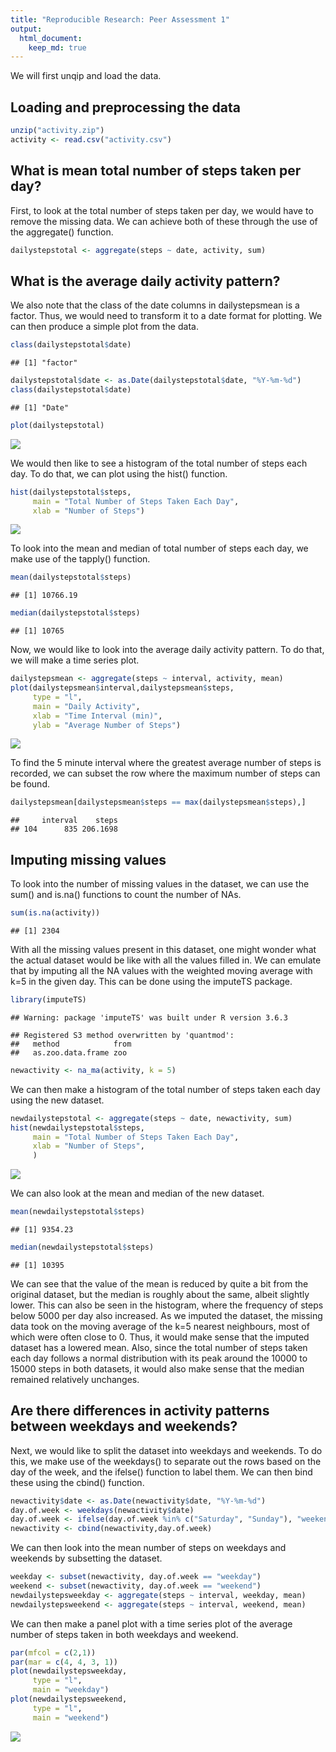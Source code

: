 ```yaml
---
title: "Reproducible Research: Peer Assessment 1"
output: 
  html_document:
    keep_md: true
---
```


We will first unqip and load the data.
## Loading and preprocessing the data

```r
unzip("activity.zip")
activity <- read.csv("activity.csv")
```

## What is mean total number of steps taken per day?
First, to look at the total number of steps taken per day, we would have to remove the missing data. We can achieve both of these through the use of the aggregate() function.

```r
dailystepstotal <- aggregate(steps ~ date, activity, sum)
```


## What is the average daily activity pattern?
We also note that the class of the date columns in dailystepsmean is a factor. Thus, we would need to transform it to a date format for plotting. We can then produce a simple plot from the data.

```r
class(dailystepstotal$date)
```

```
## [1] "factor"
```

```r
dailystepstotal$date <- as.Date(dailystepstotal$date, "%Y-%m-%d")
class(dailystepstotal$date)
```

```
## [1] "Date"
```

```r
plot(dailystepstotal)
```

![](PA1_template_files/figure-html/unnamed-chunk-3-1.png)<!-- -->

We would then like to see a histogram of the total number of steps each day. To do that, we can plot using the hist() function.

```r
hist(dailystepstotal$steps, 
     main = "Total Number of Steps Taken Each Day", 
     xlab = "Number of Steps")
```

![](PA1_template_files/figure-html/unnamed-chunk-4-1.png)<!-- -->

To look into the mean and median of total number of steps each day, we make use of the tapply() function.

```r
mean(dailystepstotal$steps)
```

```
## [1] 10766.19
```

```r
median(dailystepstotal$steps)
```

```
## [1] 10765
```

Now, we would like to look into the average daily activity pattern. To do that, we will make a time series plot.

```r
dailystepsmean <- aggregate(steps ~ interval, activity, mean)
plot(dailystepsmean$interval,dailystepsmean$steps, 
     type = "l",
     main = "Daily Activity",
     xlab = "Time Interval (min)",
     ylab = "Average Number of Steps")
```

![](PA1_template_files/figure-html/unnamed-chunk-6-1.png)<!-- -->

To find the 5 minute interval where the greatest average number of steps is recorded, we can subset the row where the maximum number of steps can be found.

```r
dailystepsmean[dailystepsmean$steps == max(dailystepsmean$steps),]
```

```
##     interval    steps
## 104      835 206.1698
```


## Imputing missing values
To look into the number of missing values in the dataset, we can use the sum() and is.na() functions to count the number of NAs.

```r
sum(is.na(activity))
```

```
## [1] 2304
```

With all the missing values present in this dataset, one might wonder what the actual dataset would be like with all the values filled in. We can emulate that by imputing all the NA values with the weighted moving average with k=5 in the given day. This can be done using the imputeTS package.

```r
library(imputeTS)
```

```
## Warning: package 'imputeTS' was built under R version 3.6.3
```

```
## Registered S3 method overwritten by 'quantmod':
##   method            from
##   as.zoo.data.frame zoo
```

```r
newactivity <- na_ma(activity, k = 5)
```

We can then make a histogram of the total number of steps taken each day using the new dataset.

```r
newdailystepstotal <- aggregate(steps ~ date, newactivity, sum)
hist(newdailystepstotal$steps,
     main = "Total Number of Steps Taken Each Day",
     xlab = "Number of Steps",
     )
```

![](PA1_template_files/figure-html/unnamed-chunk-10-1.png)<!-- -->

We can also look at the mean and median of the new dataset.

```r
mean(newdailystepstotal$steps)
```

```
## [1] 9354.23
```

```r
median(newdailystepstotal$steps)
```

```
## [1] 10395
```

We can see that the value of the mean is reduced by quite a bit from the original dataset, but the median is roughly about the same, albeit slightly lower. This can also be seen in the histogram, where the frequency of steps below 5000 per day also increased. As we imputed the dataset, the missing data took on the moving average of the k=5 nearest neighbours, most of which were often close to 0. Thus, it would make sense that the imputed dataset has a lowered mean. Also, since the total number of steps taken each day follows a normal distribution with its peak around the 10000 to 15000 steps in both datasets, it would also make sense that the median remained relatively unchanges.

## Are there differences in activity patterns between weekdays and weekends?
Next, we would like to split the dataset into weekdays and weekends. To do this, we make use of the weekdays() to separate out the rows based on the day of the week, and the ifelse() function to label them. We can then bind these using the cbind() function.

```r
newactivity$date <- as.Date(newactivity$date, "%Y-%m-%d")
day.of.week <- weekdays(newactivity$date)
day.of.week <- ifelse(day.of.week %in% c("Saturday", "Sunday"), "weekend", "weekday")
newactivity <- cbind(newactivity,day.of.week)
```

We can then look into the mean number of steps on weekdays and weekends by subsetting the dataset.

```r
weekday <- subset(newactivity, day.of.week == "weekday")
weekend <- subset(newactivity, day.of.week == "weekend")
newdailystepsweekday <- aggregate(steps ~ interval, weekday, mean)
newdailystepsweekend <- aggregate(steps ~ interval, weekend, mean)
```

We can then make a panel plot with a time series plot of the average number of steps taken in both weekdays and weekend.

```r
par(mfcol = c(2,1))
par(mar = c(4, 4, 3, 1))
plot(newdailystepsweekday,
     type = "l",
     main = "weekday")
plot(newdailystepsweekend,
     type = "l",
     main = "weekend")
```

![](PA1_template_files/figure-html/unnamed-chunk-14-1.png)<!-- -->
